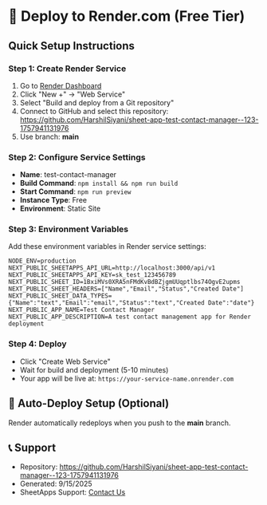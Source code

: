 
# 🚀 Deploy to Render.com (Free Tier)

## Quick Setup Instructions

### Step 1: Create Render Service
1. Go to [Render Dashboard](https://dashboard.render.com/)
2. Click "New +" → "Web Service"
3. Select "Build and deploy from a Git repository"
4. Connect to GitHub and select this repository: https://github.com/HarshilSiyani/sheet-app-test-contact-manager--123-1757941131976
5. Use branch: **main**

### Step 2: Configure Service Settings
- **Name**: test-contact-manager
- **Build Command**: `npm install && npm run build`
- **Start Command**: `npm run preview`
- **Instance Type**: Free
- **Environment**: Static Site

### Step 3: Environment Variables
Add these environment variables in Render service settings:

```
NODE_ENV=production
NEXT_PUBLIC_SHEETAPPS_API_URL=http://localhost:3000/api/v1
NEXT_PUBLIC_SHEETAPPS_API_KEY=sk_test_123456789
NEXT_PUBLIC_SHEET_ID=1BxiMVs0XRA5nFMdKvBdBZjgmUUqptlbs74OgvE2upms
NEXT_PUBLIC_SHEET_HEADERS=["Name","Email","Status","Created Date"]
NEXT_PUBLIC_SHEET_DATA_TYPES={"Name":"text","Email":"email","Status":"text","Created Date":"date"}
NEXT_PUBLIC_APP_NAME=Test Contact Manager
NEXT_PUBLIC_APP_DESCRIPTION=A test contact management app for Render deployment
```

### Step 4: Deploy
- Click "Create Web Service"
- Wait for build and deployment (5-10 minutes)
- Your app will be live at: `https://your-service-name.onrender.com`

## 🔄 Auto-Deploy Setup (Optional)
Render automatically redeploys when you push to the **main** branch.

## 📞 Support
- Repository: https://github.com/HarshilSiyani/sheet-app-test-contact-manager--123-1757941131976
- Generated: 9/15/2025
- SheetApps Support: [Contact Us](mailto:support@sheetapps.com)
